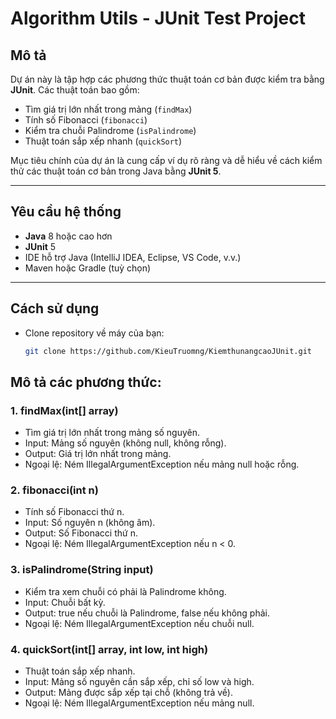 # Algorithm Utils - JUnit Test Project

## Mô tả
Dự án này là tập hợp các phương thức thuật toán cơ bản được kiểm tra bằng **JUnit**. Các thuật toán bao gồm:
- Tìm giá trị lớn nhất trong mảng (`findMax`)
- Tính số Fibonacci (`fibonacci`)
- Kiểm tra chuỗi Palindrome (`isPalindrome`)
- Thuật toán sắp xếp nhanh (`quickSort`)

Mục tiêu chính của dự án là cung cấp ví dụ rõ ràng và dễ hiểu về cách kiểm thử các thuật toán cơ bản trong Java bằng **JUnit 5**.

---

## Yêu cầu hệ thống
- **Java** 8 hoặc cao hơn
- **JUnit** 5
- IDE hỗ trợ Java (IntelliJ IDEA, Eclipse, VS Code, v.v.)
- Maven hoặc Gradle (tuỳ chọn)

---

## Cách sử dụng
- Clone repository về máy của bạn:
   ```bash
   git clone https://github.com/KieuTruomng/KiemthunangcaoJUnit.git


## Mô tả các phương thức:
### 1. findMax(int[] array)
- Tìm giá trị lớn nhất trong mảng số nguyên.
- Input: Mảng số nguyên (không null, không rỗng).
- Output: Giá trị lớn nhất trong mảng.
- Ngoại lệ: Ném IllegalArgumentException nếu mảng null hoặc rỗng.

### 2. fibonacci(int n)
- Tính số Fibonacci thứ n.
- Input: Số nguyên n (không âm).
- Output: Số Fibonacci thứ n.
- Ngoại lệ: Ném IllegalArgumentException nếu n < 0.

### 3. isPalindrome(String input)
- Kiểm tra xem chuỗi có phải là Palindrome không.
- Input: Chuỗi bất kỳ.
- Output: true nếu chuỗi là Palindrome, false nếu không phải.
- Ngoại lệ: Ném IllegalArgumentException nếu chuỗi null.

### 4. quickSort(int[] array, int low, int high)
- Thuật toán sắp xếp nhanh.
- Input: Mảng số nguyên cần sắp xếp, chỉ số low và high.
- Output: Mảng được sắp xếp tại chỗ (không trả về).
- Ngoại lệ: Ném IllegalArgumentException nếu mảng null.


